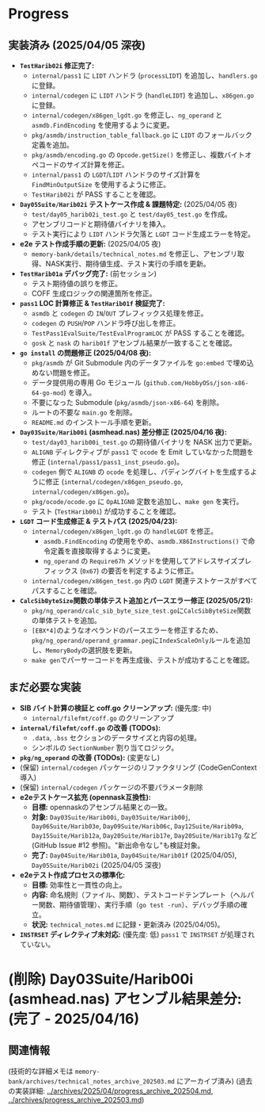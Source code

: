 # Progress

## 実装済み (2025/04/05 深夜)
- **`TestHarib02i` 修正完了:**
    - `internal/pass1` に `LIDT` ハンドラ (`processLIDT`) を追加し、`handlers.go` に登録。
    - `internal/codegen` に `LIDT` ハンドラ (`handleLIDT`) を追加し、`x86gen.go` に登録。
    - `internal/codegen/x86gen_lgdt.go` を修正し、`ng_operand` と `asmdb.FindEncoding` を使用するように変更。
    - `pkg/asmdb/instruction_table_fallback.go` に `LIDT` のフォールバック定義を追加。
    - `pkg/asmdb/encoding.go` の `Opcode.getSize()` を修正し、複数バイトオペコードのサイズ計算を修正。
    - `internal/pass1` の `LGDT`/`LIDT` ハンドラのサイズ計算を `FindMinOutputSize` を使用するように修正。
    - `TestHarib02i` が PASS することを確認。
- **`Day05Suite/Harib02i` テストケース作成 & 課題特定:** (2025/04/05 夜)
    - `test/day05_harib02i_test.go` と `test/day05_test.go` を作成。
    - アセンブリコードと期待値バイナリを挿入。
    - テスト実行により `LIDT` ハンドラ欠落と `LGDT` コード生成エラーを特定。
- **e2e テスト作成手順の更新:** (2025/04/05 夜)
    - `memory-bank/details/technical_notes.md` を修正し、アセンブリ取得、NASK実行、期待値生成、テスト実行の手順を更新。
- **`TestHarib01a` デバッグ完了:** (前セッション)
    - テスト期待値の誤りを修正。
    - COFF 生成ロジックの関連箇所を修正。
- **`pass1` LOC 計算修正 & `TestHarib01f` 検証完了:**
    - `asmdb` と `codegen` の `IN`/`OUT` プレフィックス処理を修正。
    - `codegen` の `PUSH`/`POP` ハンドラ呼び出しを修正。
    - `TestPass1EvalSuite/TestEvalProgramLOC` が PASS することを確認。
    - `gosk` と `nask` の `harib01f` アセンブル結果が一致することを確認。
- **`go install` の問題修正 (2025/04/08 夜):**
    - `pkg/asmdb` が Git Submodule 内のデータファイルを `go:embed` で埋め込めない問題を修正。
    - データ提供用の専用 Go モジュール (`github.com/HobbyOSs/json-x86-64-go-mod`) を導入。
    - 不要になった Submodule (`pkg/asmdb/json-x86-64`) を削除。
    - ルートの不要な `main.go` を削除。
    - `README.md` のインストール手順を更新。
- **`Day03Suite/Harib00i` (asmhead.nas) 差分修正 (2025/04/16 夜):**
    - `test/day03_harib00i_test.go` の期待値バイナリを NASK 出力で更新。
    - `ALIGNB` ディレクティブが `pass1` で `ocode` を Emit していなかった問題を修正 (`internal/pass1/pass1_inst_pseudo.go`)。
    - `codegen` 側で `ALIGNB` の `ocode` を処理し、パディングバイトを生成するように修正 (`internal/codegen/x86gen_pseudo.go`, `internal/codegen/x86gen.go`)。
    - `pkg/ocode/ocode.go` に `OpALIGNB` 定数を追加し、`make gen` を実行。
    - テスト (`TestHarib00i`) が成功することを確認。
- **`LGDT` コード生成修正 & テストパス (2025/04/23):**
    - `internal/codegen/x86gen_lgdt.go` の `handleLGDT` を修正。
        - `asmdb.FindEncoding` の使用をやめ、`asmdb.X86Instructions()` で命令定義を直接取得するように変更。
        - `ng_operand` の `Require67h` メソッドを使用してアドレスサイズプレフィックス (`0x67`) の要否を判定するように修正。
    - `internal/codegen/x86gen_test.go` 内の `LGDT` 関連テストケースがすべてパスすることを確認。
- **`CalcSibByteSize`関数の単体テスト追加とパースエラー修正 (2025/05/21):**
    - `pkg/ng_operand/calc_sib_byte_size_test.go`に`CalcSibByteSize`関数の単体テストを追加。
    - `[EBX*4]`のようなオペランドのパースエラーを修正するため、`pkg/ng_operand/operand_grammar.peg`に`IndexScaleOnly`ルールを追加し、`MemoryBody`の選択肢を更新。
    - `make gen`でパーサーコードを再生成後、テストが成功することを確認。

## まだ必要な実装
- **SIB バイト計算の検証と coff.go クリーンアップ:** (優先度: 中)
    - `internal/filefmt/coff.go` のクリーンアップ
- **`internal/filefmt/coff.go` の改善 (TODOs):**
    - `.data`, `.bss` セクションのデータサイズと内容の処理。
    - シンボルの `SectionNumber` 割り当てロジック。
- **`pkg/ng_operand` の改善 (TODOs):** (変更なし)
- (保留) `internal/codegen` パッケージのリファクタリング (CodeGenContext 導入)
- (保留) `internal/codegen` パッケージの不要パラメータ削除
- **e2eテストケース拡充 (opennask互換性):**
    - **目標:** opennaskのアセンブル結果との一致。
    - **対象:** `Day03Suite/Harib00i`, `Day03Suite/Harib00j`, `Day06Suite/Harib03e`, `Day09Suite/Harib06c`, `Day12Suite/Harib09a`, `Day15Suite/Harib12a`, `Day20Suite/Harib17e`, `Day20Suite/Harib17g` など (GitHub Issue #12 参照)。"新出命令なし"も検証対象。
    - **完了:** `Day04Suite/Harib01a`, `Day04Suite/Harib01f` (2025/04/05), `Day05Suite/Harib02i` (2025/04/05 深夜)
- **e2eテスト作成プロセスの標準化:**
    - **目標:** 効率性と一貫性の向上。
    - **内容:** 命名規則（ファイル、関数）、テストコードテンプレート（ヘルパー関数、期待値管理）、実行手順（`go test -run`）、デバッグ手順の確立。
    - **状況:** `technical_notes.md` に記録・更新済み (2025/04/05)。
- **`INSTRSET` ディレクティブ未対応:** (優先度: 低) `pass1` で `INSTRSET` が処理されていない。
# (削除) Day03Suite/Harib00i (asmhead.nas) アセンブル結果差分: (完了 - 2025/04/16)

## 関連情報
(技術的な詳細メモは `memory-bank/archives/technical_notes_archive_202503.md` にアーカイブ済み)
(過去の実装詳細: [../archives/2025/04/progress_archive_202504.md](../archives/2025/04/progress_archive_202504.md), [../archives/progress_archive_202503.md](../archives/progress_archive_202503.md))
